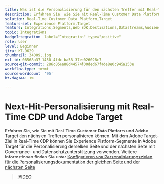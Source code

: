 ```yaml
---
title: Was ist die Personalisierung für den nächsten Treffer mit Real-Time CDP und Adobe Target?
description: Erfahren Sie, wie Sie mit Real-Time Customer Data Platform (CDP) und Adobe Target beim nächsten Treffer personalisieren können.
solution: Real-Time Customer Data Platform,Target
feature-set: Experience Platform,Target
feature: Integrations,Segments,Web SDK,Destinations,Datastreams,Audiences,Experience Targeting
topic: Integrations
badgeIntegration: label="Integration" type="positive"
role: User
level: Beginner
jira: KT-9629
thumbnail: 340091.jpg
exl-id: 08568a37-1450-4fdc-ba58-37ea026028c7
source-git-commit: 286c85aa88d44574f00ded67f0de8e0c945a153e
workflow-type: tm+mt
source-wordcount: '95'
ht-degree: 1%

---
```


# Next-Hit-Personalisierung mit Real-Time CDP und Adobe Target

Erfahren Sie, wie Sie mit Real-Time Customer Data Platform und Adobe Target den nächsten Treffer personalisieren können. Mit dem Adobe Target-Ziel in Real-Time CDP können Sie Experience Platform-Segmente in Adobe Target für die Personalisierung derselben Seite und der nächsten Seite mit Governance- und Datenschutzunterstützung verwenden. Weitere Informationen finden Sie unter [Konfigurieren von Personalisierungszielen für die Personalisierungsdokumentation der gleichen Seite und der nächsten Seite](https://experienceleague.adobe.com/docs/experience-platform/destinations/ui/activate/configure-personalization-destinations.html?lang=de)

>[!VIDEO](https://video.tv.adobe.com/v/340091?learn=on&enablevpops)

